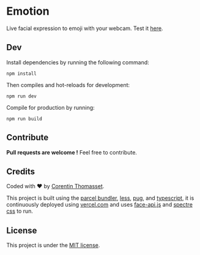 # Emotion
Live facial expression to emoji with your webcam. Test it [here](emotion.ctmsst.vercel.app).

## Dev
Install dependencies by running the following command:
```shell
npm install
```

Then compiles and hot-reloads for development:
```shell
npm run dev
```

Compile for production by running:
```shell
npm run build
```

## Contribute
**Pull requests are welcome !** Feel free to contribute.

## Credits
Coded with ❤️ by [Corentin Thomasset](https://twitter.com/cthmsst).

This project is built using the [parcel bundler](https://github.com/parcel-bundler/parcel), 
[less](https://github.com/less/less.js), [pug](https://github.com/pugjs/pug), and 
[typescript](https://github.com/microsoft/TypeScript), it is continuously deployed using 
[vercel.com](https://vercel.com) and uses [face-api.js](https://github.com/justadudewhohacks/face-api.js) and 
[spectre css](https://github.com/picturepan2/spectre) to run.

## License
This project is under the [MIT license](LICENSE).
